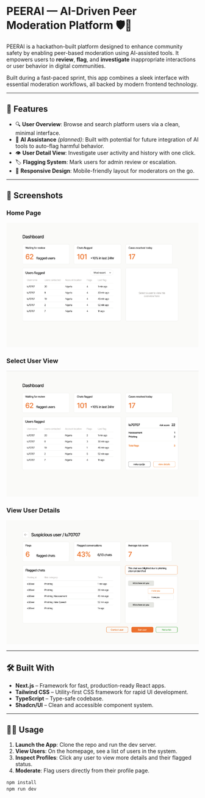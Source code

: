 # PEERAI — AI-Driven Peer Moderation Platform 🛡️🤖

PEERAI is a hackathon-built platform designed to enhance community safety by enabling peer-based moderation using AI-assisted tools. It empowers users to **review**, **flag**, and **investigate** inappropriate interactions or user behavior in digital communities.

Built during a fast-paced sprint, this app combines a sleek interface with essential moderation workflows, all backed by modern frontend technology.

---

## 🚀 Features

- 🔍 **User Overview**: Browse and search platform users via a clean, minimal interface.
- 🧠 **AI Assistance** *(planned)*: Built with potential for future integration of AI tools to auto-flag harmful behavior.
- 👁️ **User Detail View**: Investigate user activity and history with one click.
- 🏷️ **Flagging System**: Mark users for admin review or escalation.
- 📱 **Responsive Design**: Mobile-friendly layout for moderators on the go.

---

## 📸 Screenshots

### Home Page
![Home Page](./images/home-page.png)

### Select User View
![Select User](./images/select-user.png)

### View User Details
![User Details](./images/view-user-details.png)

---

## 🛠️ Built With

- **Next.js** – Framework for fast, production-ready React apps.
- **Tailwind CSS** – Utility-first CSS framework for rapid UI development.
- **TypeScript** – Type-safe codebase.
- **Shadcn/UI** – Clean and accessible component system.

---

## 🧑‍💻 Usage

1. **Launch the App**: Clone the repo and run the dev server.
2. **View Users**: On the homepage, see a list of users in the system.
3. **Inspect Profiles**: Click any user to view more details and their flagged status.
4. **Moderate**: Flag users directly from their profile page.

```bash
npm install
npm run dev
